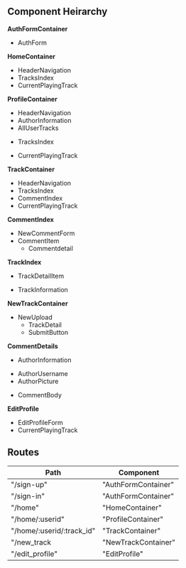 ## Component Heirarchy

**AuthFormContainer**
 - AuthForm

**HomeContainer**
 - HeaderNavigation
 - TracksIndex
 - CurrentPlayingTrack


**ProfileContainer**
 - HeaderNavigation
 - AuthorInformation
 - AllUserTracks
  + TracksIndex
 - CurrentPlayingTrack

**TrackContainer**
 - HeaderNavigation
 - TracksIndex
 - CommentIndex
 - CurrentPlayingTrack

**CommentIndex**
  - NewCommentForm
  - CommentItem
    + Commentdetail

 **TrackIndex**
 - TrackDetailItem
  + TrackInformation

**NewTrackContainer**
  - NewUpload
    + TrackDetail
    + SubmitButton

**CommentDetails**
 - AuthorInformation
  * AuthorUsername
  * AuthorPicture
 - CommentBody

**EditProfile**
- EditProfileForm
- CurrentPlayingTrack



## Routes

|Path   | Component   |
|-------|-------------|
| "/sign-up" | "AuthFormContainer" |
| "/sign-in" | "AuthFormContainer" |
| "/home" | "HomeContainer" |
| "/home/:userid" | "ProfileContainer" |
| "/home/:userid/:track_id" | "TrackContainer" |
| "/new_track | "NewTrackContainer" |
| "/edit_profile" | "EditProfile" |
